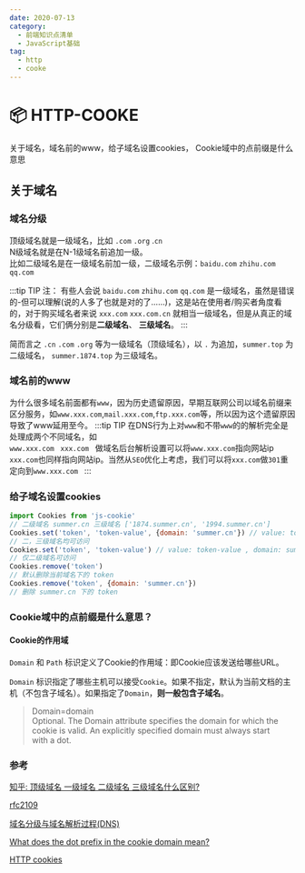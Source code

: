 ```yaml
---
date: 2020-07-13
category:
  - 前端知识点清单
  - JavaScript基础
tag:
  - http
  - cooke
---
```

# 📦 HTTP-COOKE
<more>关于域名，域名前的www，给子域名设置cookies， Cookie域中的点前缀是什么意思</more>
<!-- more -->

## 关于域名
### 域名分级
顶级域名就是一级域名，比如 `.com` `.org` .`cn`  
N级域名就是在N-1级域名前追加一级。  
比如二级域名是在一级域名前加一级，二级域名示例：`baidu.com` `zhihu.com` `qq.com`

:::tip TIP
注： 有些人会说 `baidu.com` `zhihu.com` `qq.com` 是一级域名，虽然是错误的-但可以理解(说的人多了也就是对的了……)，这是站在使用者/购买者角度看的，对于购买域名者来说 `xxx.com` `xxx.com.cn` 就相当一级域名，但是从真正的域名分级看，它们俩分别是**二级域名**、 **三级域名**。
:::

简而言之 `.cn` `.com` `.org` 等为一级域名（顶级域名），以  `.` 为追加，`summer.top` 为二级域名， `summer.1874.top` 为三级域名。


### 域名前的www
为什么很多域名前面都有`www`，因为历史遗留原因，早期互联网公司以域名前缀来区分服务，如`www.xxx.com`,`mail.xxx.com`,`ftp.xxx.com`等，所以因为这个遗留原因导致了www延用至今。 
:::tip TIP 
在DNS行为上对`www`和不带`www`的的解析完全是处理成两个不同域名，如  
`www.xxx.com ` 
`xxx.com ` 
做域名后台解析设置可以将`www.xxx.com`指向网站ip  
`xxx.com`也同样指向网站ip。当然从`SEO`优化上考虑，我们可以将`xxx.com`做`301`重定向到`www.xxx.com ` 
:::

### 给子域名设置cookies
```js
import Cookies from 'js-cookie'
// 二级域名 summer.cn 三级域名 ['1874.summer.cn', '1994.summer.cn']
Cookies.set('token', 'token-value', {domain: 'summer.cn'}) // value: token-value , domain: .summer.cn
// 二，三级域名均可访问
Cookies.set('token', 'token-value') // value: token-value , domain: summer.cn
// 仅二级域名可访问
Cookies.remove('token')
// 默认删除当前域名下的 token
Cookies.remove('token', {domain: 'summer.cn'}) 
// 删除 summer.cn 下的 token
```
### Cookie域中的点前缀是什么意思？
#### Cookie的作用域
`Domain` 和 `Path` 标识定义了Cookie的作用域：即Cookie应该发送给哪些URL。

`Domain` 标识指定了哪些主机可以接受`Cookie`。如果不指定，默认为当前文档的主机（不包含子域名）。如果指定了`Domain`，**则一般包含子域名**。

>Domain=domain   
>      Optional.  The Domain attribute specifies the domain for which the   
>      cookie is valid.  An explicitly specified domain must always start   
>      with a dot.   


### 参考
[知乎: 顶级域名 一级域名 二级域名 三级域名什么区别?](https://www.zhihu.com/question/29998374/answer/121041060)

[rfc2109](https://tools.ietf.org/html/rfc2109)

[域名分级与域名解析过程(DNS)](https://blog.csdn.net/m0_37263637/java/article/details/85157611)

[What does the dot prefix in the cookie domain mean?](https://stackoverflow.com/questions/9618217/what-does-the-dot-prefix-in-the-cookie-domain-mean)

[HTTP cookies](https://developer.mozilla.org/zh-CN/docs/Web/HTTP/Cookies)